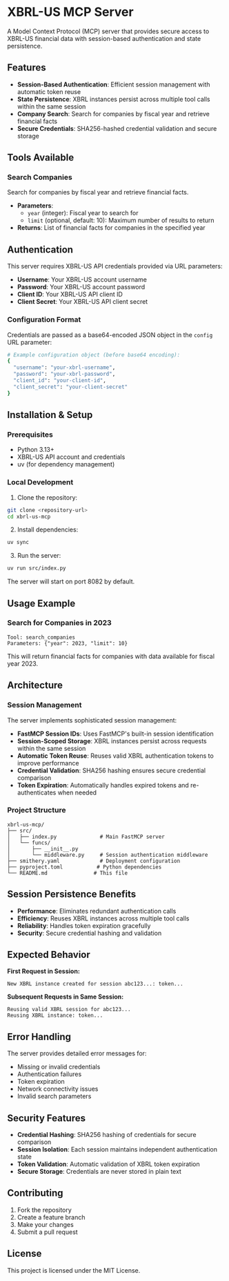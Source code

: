 # XBRL-US MCP Server

A Model Context Protocol (MCP) server that provides secure access to XBRL-US financial data with session-based authentication and state persistence.

## Features

- **Session-Based Authentication**: Efficient session management with automatic token reuse
- **State Persistence**: XBRL instances persist across multiple tool calls within the same session
- **Company Search**: Search for companies by fiscal year and retrieve financial facts
- **Secure Credentials**: SHA256-hashed credential validation and secure storage

## Tools Available

### Search Companies

Search for companies by fiscal year and retrieve financial facts.

- **Parameters**:
  - `year` (integer): Fiscal year to search for
  - `limit` (optional, default: 10): Maximum number of results to return
- **Returns**: List of financial facts for companies in the specified year

## Authentication

This server requires XBRL-US API credentials provided via URL parameters:

- **Username**: Your XBRL-US account username
- **Password**: Your XBRL-US account password
- **Client ID**: Your XBRL-US API client ID
- **Client Secret**: Your XBRL-US API client secret

### Configuration Format

Credentials are passed as a base64-encoded JSON object in the `config` URL parameter:

```bash
# Example configuration object (before base64 encoding):
{
  "username": "your-xbrl-username",
  "password": "your-xbrl-password",
  "client_id": "your-client-id",
  "client_secret": "your-client-secret"
}
```

## Installation & Setup

### Prerequisites

- Python 3.13+
- XBRL-US API account and credentials
- uv (for dependency management)

### Local Development

1. Clone the repository:

```bash
git clone <repository-url>
cd xbrl-us-mcp
```

2. Install dependencies:

```bash
uv sync
```

3. Run the server:

```bash
uv run src/index.py
```

The server will start on port 8082 by default.

## Usage Example

### Search for Companies in 2023

```
Tool: search_companies
Parameters: {"year": 2023, "limit": 10}
```

This will return financial facts for companies with data available for fiscal year 2023.

## Architecture

### Session Management

The server implements sophisticated session management:

- **FastMCP Session IDs**: Uses FastMCP's built-in session identification
- **Session-Scoped Storage**: XBRL instances persist across requests within the same session
- **Automatic Token Reuse**: Reuses valid XBRL authentication tokens to improve performance
- **Credential Validation**: SHA256 hashing ensures secure credential comparison
- **Token Expiration**: Automatically handles expired tokens and re-authenticates when needed

### Project Structure

```
xbrl-us-mcp/
├── src/
│   ├── index.py              # Main FastMCP server
│   └── funcs/
│       ├── __init__.py
│       └── middleware.py     # Session authentication middleware
├── smithery.yaml             # Deployment configuration
├── pyproject.toml           # Python dependencies
└── README.md               # This file
```

## Session Persistence Benefits

- **Performance**: Eliminates redundant authentication calls
- **Efficiency**: Reuses XBRL instances across multiple tool calls
- **Reliability**: Handles token expiration gracefully
- **Security**: Secure credential hashing and validation

## Expected Behavior

**First Request in Session:**

```
New XBRL instance created for session abc123...: token...
```

**Subsequent Requests in Same Session:**

```
Reusing valid XBRL session for abc123...
Reusing XBRL instance: token...
```

## Error Handling

The server provides detailed error messages for:

- Missing or invalid credentials
- Authentication failures
- Token expiration
- Network connectivity issues
- Invalid search parameters

## Security Features

- **Credential Hashing**: SHA256 hashing of credentials for secure comparison
- **Session Isolation**: Each session maintains independent authentication state
- **Token Validation**: Automatic validation of XBRL token expiration
- **Secure Storage**: Credentials are never stored in plain text

## Contributing

1. Fork the repository
2. Create a feature branch
3. Make your changes
4. Submit a pull request

## License

This project is licensed under the MIT License.
